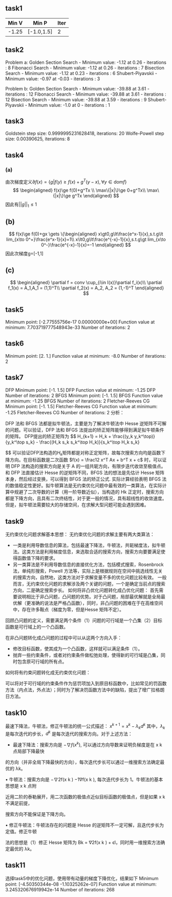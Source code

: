 ## task1

| Min V | Min P      | Iter |
| ----- | ---------- | ---- |
| -1.25 | [-1.0,1.5] | 2    |
## task2
Problem a:
Golden Section Search - Minimum value: -1.12 at 0.26 - iterations : 8
Fibonacci Search - Minimum value: -1.12 at 0.26 - iterations : 7
Bisection Search - Minimum value: -1.12 at 0.23 - iterations : 6
Shubert-Piyavskii - Minimum value: -0.97 at -0.03 - iterations : 3

Problem b:
Golden Section Search - Minimum value: -39.88 at 3.61 - iterations : 12
Fibonacci Search - Minimum value: -39.88 at 3.61 - iterations : 12
Bisection Search - Minimum value: -39.88 at 3.59 - iterations : 9
Shubert-Piyavskii - Minimum value: -1.0 at 0 - iterations : 1

## task3
Goldstein step size: 0.9999995231628418, iterations: 20
Wolfe-Powell step size: 0.00390625, iterations: 8

## task4
### (a)
由次梯度定义$\partial f(x)= \{g|f(y)\ge f(x)+g^T(y-x),\forall y\in\text{dom} f \}$
$$
\begin{aligned}
f(x)\ge f(0)+g^Tx \\
\max\{|x|\}\ge 0+g^Tx\\
\max\{|x|\}\ge g^Tx
\end{aligned}
$$
因此有$||g||_1\le1$
## (b)
$$
	f(x)\ge f(0)+gx \gets \{\begin{aligned}
	x\gt0,g\lt\frac{e^x-1}{x},s.t.g\lt lim_{x\to 0^+}\frac{e^x-1}{x}=1\\
	x\lt0,g\lt\frac{e^{-x}-1}{x},s.t.g\gt lim_{x\to 0^-}\frac{e^{-x}-1}{x}=-1
	\end{aligned}
$$
因此次梯度g=[-1,1]
## (c)
$$
\begin{aligned}
\partial f = conv \cup_{i\in I(x)}\partial f_i(x)\\
\partial f_1(x) = A_1,A_1 = (1,1)^T\\
\partial f_2(x) = A_2, A_2 = (1,-1)^T
\end{aligned}
$$
## task5
Minimum point: [-2.77555756e-17  0.00000000e+00]
Function value at minimum: 7.703719777548943e-33
Number of iterations: 2

## task6
Minimum point: [2. 1.]
Function value at minimum: -8.0
Number of iterations: 2

## task7
DFP Minimum point: [-1.   1.5]
DFP Function value at minimum: -1.25
DFP Number of iterations: 2
BFGS Minimum point: [-1.   1.5]
BFGS Function value at minimum: -1.25
BFGS Number of iterations: 2
Fletcher-Reeves CG Minimum point: [-1.   1.5]
Fletcher-Reeves CG Function value at minimum: -1.25
Fletcher-Reeves CG Number of iterations: 2
分析：

DFP 法和 BFGS 法都是拟牛顿法，主要是为了解决牛顿法中 Hesse 逆矩阵不可解的问题。可以验证，DFP 法和 BFGS 法提出的矫正矩阵能够得到满足拟牛顿条件的矩阵。
DFP提出的矫正矩阵为
$$ H_{k+1} = H_k + \frac{(y_k y_k^\top)}{y_k^\top s_k} - \frac{(H_k s_k s_k^\top H_k)}{s_k^\top H_k s_k}

$$
可以验证DFP法构造的$H_k$矩阵都是对称正定矩阵，故每次搜索方向均是函数下降方向。在目标函数是二次函数 $f(x) = \frac12 x^T Ax + b^T x + c$ 时，可以证明 DFP 法构造的搜索方向是关于 A 的一组共轭方向，有限步迭代收敛至极值点。
和 DFP 法直接估计 Hesse 的逆矩阵不同，BFGS 法的想法是先估计 Hesse 矩阵本身，然后经过变换，可以得到 BFGS 法的矫正公式.
实际计算经验表明 BFGS 法的数值稳定性更好。拟牛顿算法是无约束优化问题中最有效的一类算法，在实际计算中规避了二次导数的计算（用一阶导数近似），当构造的 Hk 正定时，搜索方向都是下降方向，且具有二次终结性，对于更一般的情况，具有超线性的收敛速度。但是，拟牛顿法需要较大的存储空间，在求解大型问题可能会遇到困难。

## task9
无约束优化问题求解基本思想：
无约束优化问题的求解主要有两大类算法：
- 一类是利用导数信息的算法，包括最速下降法，牛顿法，共轭梯度法，拟牛顿法。这类方法是利用梯度信息，来选取合适的搜索方向，搜索方向要要满足使得函数值下降的要求。
- 另一类算法是不利用导数信息的直接优化方法，包括模式搜索，Rosenbrock 法，单纯形搜索，Powell 方法等，实际上是根据规则在空间中挑选线性无关的搜索方向，自然地，这类方法对于求解变量不多的优化问题比较有效。
一般而言，无约束优化问题的求解涉及两个关键的问题，一个是确定当前点的搜索方向，二是确定搜索步长。
如何将非凸优化问题转化成凸优化问题：
首先需要说明相比于非凸问题，凸问题的优势。对于凸问题，局部最优解就是全局最优解（更准确的说法是严格凸函数），同时，非凸问题的困难在于在高维空间中，存在许多鞍点（梯度为零，但是Hesse 矩阵不定）。

回顾凸问题的定义，需要满足两个条件（1）问题的可行域是一个凸集（2）目标函数是可行域上的一个凸函数。

在非凸问题转化成凸问题的过程中可以从这两个方向入手：

- 修改目标函数，使其成为一个凸函数，这样就可以满足条件（1）。
- 抛弃一些约束条件，或者对约束条件做松弛处理，使得新的可行域是凸集，同时包含原可行域的所有点。

如何将有约束问题转化成无约束优化问题：

可以将对于可行域的约束条件作为惩罚项加入到原目标函数中，比如常见的罚函数方法（内点法，外点法）；同时为了解决罚函数方法中的缺陷，提出了增广拉格朗日方法。

## task10
最速下降法，牛顿法，修正牛顿法的统一公式描述：
$x^{k+1} = x^k − \lambda_k d^k$
其中，$λ_k$ 是每次迭代的步长，$d^k$ 是每次迭代的搜索方向。对于上述方法：
- 最速下降法：搜索方向是 $−∇f(x^k )$, 可以通过方向导数来证明负梯度是在 x k 点局部下降最快

的方向（并非全局下降最快的方向），每次迭代步长可以通过一维搜索方法确定最优的 λk。

• 牛顿法：搜索方向是 −∇2f(x k ) −1∇f(x k ), 每次迭代步长为 1。牛顿法的基本思想是 x k 点附

近用二阶的泰勒展开，用二次函数的极值点近似目标函数的极值点，但是如果 x k 不满足前提，

搜索方向不能保证是下降方向。

• 修正牛顿法：牛顿法存在的问题是 Hesse 的逆矩阵不一定可解，且迭代步长为定值。修正牛顿

法的思想是（1）修正 Hesse 矩阵为 Bk = ∇2f(x k ) + ϵI，同时用一维搜索方法确定最优的 λk。
## task11
选择task5中的优化问题，使用带有动量的梯度下降优化，结果如下
Minimum point: [-4.50350344e-08 -1.10325262e-07]
Function value at minimum: 3.245320676919942e-14
Number of iterations: 268